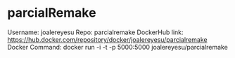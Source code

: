 # parcialRemake

Username: joalereyesu
  Repo: parcialremake
  DockerHub link: https://hub.docker.com/repository/docker/joalereyesu/parcialremake
  Docker Command: docker run -i -t -p 5000:5000 joalereyesu/parcialremake
